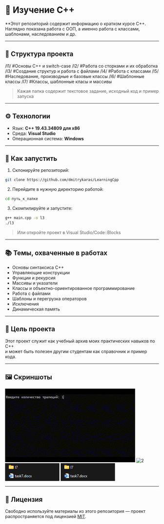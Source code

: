 # 📘 Изучение С++

**Этот репозиторий содержит информацию о кратком курсе С++. Наглядно показана работа с ООП, а именно работа с классами, шаблонами, наследованием и др.

---

## 📂 Структура проекта

/l1/ #Основы С++ и switch-case
/l2/ #Работа со сторками и их обработка
/l3/ #Создание структур и работа с файлами
/l4/ #Работа с классами
/l5/ #Наследование, производные и базовые классы
/l6/ #Шаблонные классы
/l7/ #Классы, шаблонные класы и массивы

>Кажая папка содержит текстовое задание, исходный код и пример запуска

---

## ⚙️ Технологии

- Язык: **C++ 19.43.34809 для x86** 
- Среда: **Visual Studio**
- Операционная система: **Windows**

---

## 🚀 Как запустить

1. Склонируйте репозиторий:

```bash
git clone https://github.com/dmitrykaras/LearningCpp
```

2. Перейдите в нужную директорию работой:

```bash
cd путь_к_папке
```

3. Скомпилируйте и запустите:

```bash
g++ main.cpp -o l3
./l3
```

> Или откройте проект в Visual Studio/Code::Blocks

---

## 📚 Темы, охваченные в работах

- Основы синтаксиса C++
- Управляющие конструкции
- Функции и рекурсия
- Массивы и указатели
- Классы и объектно-ориентированное программирование
- Работа с файлами
- Шаблоны и перегрузка операторов
- Исключения
- Динамическая память

---

## 🧠 Цель проекта

Этот проект служит как учебный архив моих практических навыков по C++  
и может быть полезен другим студентам как справочник и пример кода.

---

## 🖼️ Скриншоты
![1](preview/1.gif)
![2](preview/2.gif)
![3](preview/1.png)
![4](preview/1.png)

---

## 📄 Лицензия

Свободно используйте материалы из этого репозитория — проект распространяется под лицензией [MIT](LICENSE).

